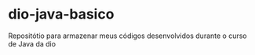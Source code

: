 # dio-java-basico
Repositótio para armazenar meus códigos desenvolvidos durante o curso de Java da dio
